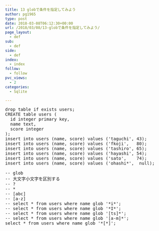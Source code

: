 ```yaml
---
title: 13 globで条件を指定してみよう
author: pg1965
type: post
date: 2018-03-08T06:12:30+00:00
url: /2018/03/08/13-globで条件を指定してみよう/
page_layout:
  - def
sub:
  - def
side:
  - def
index:
  - index
follow:
  - follow
pvc_views:
  - 2
categories:
  - Sqlite

---
```

<pre class="lang:tsql decode:true ">drop table if exists users;
CREATE table users (
  id integer primary key,
  name text,
  score integer
);
insert into users (name, score) values ('taguchi', 43);
insert into users (name, score) values ('fkoji',   80);
insert into users (name, score) values ('tashiro', 65);
insert into users (name, score) values ('hayashi', 54);
insert into users (name, score) values ('sato',    74);
insert into users (name, score) values ('ohashi*',  null);

-- glob
-- 大文字小文字を区別する
-- ?
-- *
-- [abc]
-- [a-z]
-- select * from users where name glob '*i*';
-- select * from users where name glob '*I*';
-- select * from users where name glob '[ts]*';
-- select * from users where name glob '[a-m]*';
select * from users where name glob '*[*]';</pre>

&nbsp;